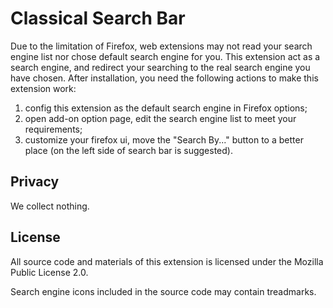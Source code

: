 # Classical Search Bar

Due to the limitation of Firefox, web extensions may not read your search engine list nor chose default search engine for you. This extension act as a search engine, and redirect your searching to the real search engine you have chosen. After installation, you need the following actions to make this extension work:

1. config this extension as the default search engine in Firefox options;
2. open add-on option page, edit the search engine list to meet your requirements;
3. customize your firefox ui, move the "Search By..." button to a better place (on the left side of search bar is suggested).

## Privacy

We collect nothing.

## License

All source code and materials of this extension is licensed under the Mozilla Public License 2.0.

Search engine icons included in the source code may contain treadmarks.